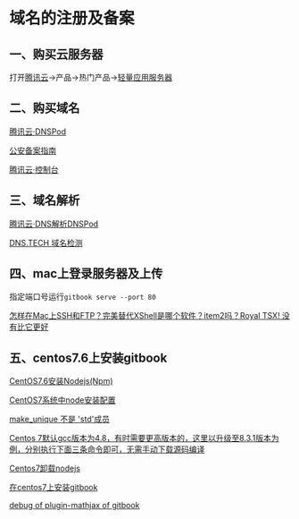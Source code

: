 # 域名的注册及备案

## 一、购买云服务器

打开[腾讯云](https://cloud.tencent.com/)->产品->热门产品->[轻量应用服务器](https://cloud.tencent.com/product/lighthouse)

## 二、购买域名

[腾讯云·DNSPod](https://dnspod.cloud.tencent.com/)

[公安备案指南](https://mc.tencent.com/sGHQTV1h)

[腾讯云·控制台](https://mc.tencent.com/xIbx91Z8)


## 三、域名解析

[腾讯云·DNS解析DNSPod](https://console.cloud.tencent.com/cns)

[DNS.TECH 域名检测](https://dns.tech/)

## 四、mac上登录服务器及上传

指定端口号运行`gitbook serve --port 80`


[怎样在Mac上SSH和FTP？完美替代XShell是哪个软件？item2吗？Royal TSX! 没有比它更好](https://www.bilibili.com/video/av70623689?from=search)

## 五、centos7.6上安装gitbook

[CentOS7.6安装Nodejs(Npm)](https://www.jianshu.com/p/4a77379ad982)

[CentOS7系统中node安装配置](https://segmentfault.com/a/1190000039803473)

[make_unique 不是 'std'成员](https://blog.csdn.net/jiao_mrswang/article/details/97385323)

[Centos 7默认gcc版本为4.8，有时需要更高版本的，这里以升级至8.3.1版本为例，分别执行下面三条命令即可，无需手动下载源码编译](https://www.cnblogs.com/jixiaohua/p/11732225.html)

[Centos7卸载nodejs](https://blog.csdn.net/chending_cd/article/details/100555955)

[在centos7上安装gitbook](https://www.jianshu.com/p/4ddfe52a27e4)

[debug of plugin-mathjax of gitbook](https://stackoverflow.com/questions/68499613/debug-of-plugin-mathjax-of-gitbook)
